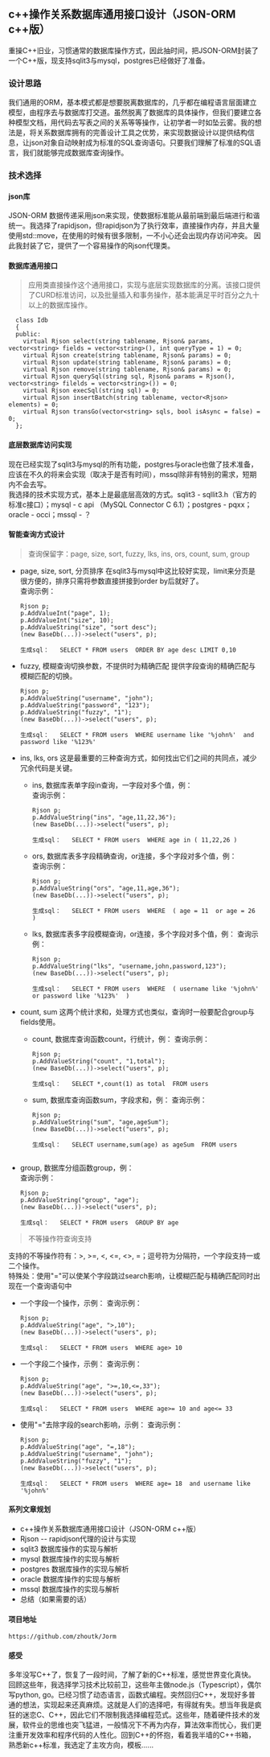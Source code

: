 ## c++操作关系数据库通用接口设计（JSON-ORM c++版）

重操C++旧业，习惯通常的数据库操作方式，因此抽时间，把JSON-ORM封装了一个C++版，现支持sqlit3与mysql，postgres已经做好了准备。  

### 设计思路
  我们通用的ORM，基本模式都是想要脱离数据库的，几乎都在编程语言层面建立模型，由程序去与数据库打交道。虽然脱离了数据库的具体操作，但我们要建立各种模型文档，用代码去写表之间的关系等等操作，让初学者一时如坠云雾。我的想法是，将关系数据库拥有的完善设计工具之优势，来实现数据设计以提供结构信息，让json对象自动映射成为标准的SQL查询语句。只要我们理解了标准的SQL语言，我们就能够完成数据库查询操作。

### 技术选择
#### json库
  JSON-ORM 数据传递采用json来实现，使数据标准能从最前端到最后端进行和谐统一。我选择了rapidjson，但rapidjson为了执行效率，直接操作内存，并且大量使用std::move，在使用的时候有很多限制，一不小心还会出现内存访问冲突。 因此我封装了它，提供了一个容易操作的Rjson代理类。
    
#### 数据库通用接口
  > 应用类直接操作这个通用接口，实现与底层实现数据库的分离。该接口提供了CURD标准访问，以及批量插入和事务操作，基本能满足平时百分之九十以上的数据库操作。

  ```
    class Idb
    {
    public:
      virtual Rjson select(string tablename, Rjson& params, vector<string> fields = vector<string>(), int queryType = 1) = 0;
      virtual Rjson create(string tablename, Rjson& params) = 0;
      virtual Rjson update(string tablename, Rjson& params) = 0;
      virtual Rjson remove(string tablename, Rjson& params) = 0;
      virtual Rjson querySql(string sql, Rjson& params = Rjson(), vector<string> filelds = vector<string>()) = 0;
      virtual Rjson execSql(string sql) = 0;
      virtual Rjson insertBatch(string tablename, vector<Rjson> elements) = 0;
      virtual Rjson transGo(vector<string> sqls, bool isAsync = false) = 0;
    };
  ```
    
#### 底层数据库访问实现
  现在已经实现了sqlit3与mysql的所有功能，postgres与oracle也做了技术准备，应该在不久的将来会实现（取决于是否有时间），mssql除非有特别的需求，短期内不会去写。  
  我选择的技术实现方式，基本上是最底层高效的方式。sqlit3 - sqllit3.h（官方的标准c接口）；mysql - c api （MySQL Connector C 6.1）；postgres - pqxx；oracle - occi；mssql - ？
    
#### 智能查询方式设计
> 查询保留字：page, size, sort, fuzzy, lks, ins, ors, count, sum, group

- page, size, sort, 分页排序
    在sqlit3与mysql中这比较好实现，limit来分页是很方便的，排序只需将参数直接拼接到order by后就好了。  
    查询示例：
    ```
    Rjson p;
    p.AddValueInt("page", 1);
    p.AddValueInt("size", 10);
    p.AddValueString("size", "sort desc");
    (new BaseDb(...))->select("users", p);
    
    生成sql：   SELECT * FROM users  ORDER BY age desc LIMIT 0,10
    ```
- fuzzy, 模糊查询切换参数，不提供时为精确匹配
    提供字段查询的精确匹配与模糊匹配的切换。
    ```
    Rjson p;
    p.AddValueString("username", "john");
    p.AddValueString("password", "123");
    p.AddValueString("fuzzy", "1");
    (new BaseDb(...))->select("users", p);
   
    生成sql：   SELECT * FROM users  WHERE username like '%john%'  and password like '%123%'
- ins, lks, ors
    这是最重要的三种查询方式，如何找出它们之间的共同点，减少冗余代码是关键。

    - ins, 数据库表单字段in查询，一字段对多个值，例：  
        查询示例：
        ```
        Rjson p;
        p.AddValueString("ins", "age,11,22,36");
        (new BaseDb(...))->select("users", p);

        生成sql：   SELECT * FROM users  WHERE age in ( 11,22,26 )
        ```
    - ors, 数据库表多字段精确查询，or连接，多个字段对多个值，例：  
        查询示例：
        ```
        Rjson p;
        p.AddValueString("ors", "age,11,age,36");
        (new BaseDb(...))->select("users", p);

        生成sql：   SELECT * FROM users  WHERE  ( age = 11  or age = 26 )
        ```
    - lks, 数据库表多字段模糊查询，or连接，多个字段对多个值，例：
        查询示例：
        ```
        Rjson p;
        p.AddValueString("lks", "username,john,password,123");
        (new BaseDb(...))->select("users", p);

        生成sql：   SELECT * FROM users  WHERE  ( username like '%john%'  or password like '%123%'  )
        ```
- count, sum
    这两个统计求和，处理方式也类似，查询时一般要配合group与fields使用。
    - count, 数据库查询函数count，行统计，例：
        查询示例：
        ```
        Rjson p;
        p.AddValueString("count", "1,total");
        (new BaseDb(...))->select("users", p);

        生成sql：   SELECT *,count(1) as total  FROM users
        ```
    - sum, 数据库查询函数sum，字段求和，例：
        查询示例：
        ```
        Rjson p;
        p.AddValueString("sum", "age,ageSum");
        (new BaseDb(...))->select("users", p);

        生成sql：   SELECT username,sum(age) as ageSum  FROM users
    ```
- group, 数据库分组函数group，例：  
    查询示例：
    ```
    Rjson p;
    p.AddValueString("group", "age");
    (new BaseDb(...))->select("users", p);

    生成sql：   SELECT * FROM users  GROUP BY age
    ```

> 不等操作符查询支持

支持的不等操作符有：>, >=, <, <=, <>, =；逗号符为分隔符，一个字段支持一或二个操作。  
特殊处：使用"="可以使某个字段跳过search影响，让模糊匹配与精确匹配同时出现在一个查询语句中

- 一个字段一个操作，示例：
    查询示例：
    ```
    Rjson p;
    p.AddValueString("age", ">,10");
    (new BaseDb(...))->select("users", p);

    生成sql：   SELECT * FROM users  WHERE age> 10
    ```
- 一个字段二个操作，示例：
    查询示例：
    ```
    Rjson p;
    p.AddValueString("age", ">=,10,<=,33");
    (new BaseDb(...))->select("users", p);

    生成sql：   SELECT * FROM users  WHERE age>= 10 and age<= 33
    ```
- 使用"="去除字段的search影响，示例：
    查询示例：
    ```
    Rjson p;
    p.AddValueString("age", "=,18");
    p.AddValueString("username", "john");
    p.AddValueString("fuzzy", "1");
    (new BaseDb(...))->select("users", p);

    生成sql：   SELECT * FROM users  WHERE age= 18  and username like '%john%'
    ```
    
#### 系列文章规划
  - c++操作关系数据库通用接口设计（JSON-ORM c++版）
  - Rjson -- rapidjson代理的设计与实现
  - sqlit3 数据库操作的实现与解析
  - mysql 数据库操作的实现与解析
  - postgres 数据库操作的实现与解析
  - oracle 数据库操作的实现与解析
  - mssql 数据库操作的实现与解析
  - 总结（如果需要的话）
  
#### 项目地址
```
https://github.com/zhoutk/Jorm
```

#### 感受
  多年没写C++了，恢复了一段时间，了解了新的C++标准，感觉世界变化真快。回顾这些年，我选择学习技术比较前卫，这些年主做node.js（Typescript），偶尔写python, go。已经习惯了动态语言，函数式编程。突然回归C++，发现好多普通的想法，实现起来还真麻烦。这就是人们的选择吧，有得就有失。想当年我是疯狂的迷恋C、C++，因此它们不限制我选择编程范式。这些年，随着硬件技术的发展，软件业的思维也突飞猛进，一般情况下不再为内存，算法效率而忧心，我们更注重开发效率和程序代码的人性化。回到C++的怀抱，看着我半墙的C++书箱，熟悉新c++标准，我选定了主攻方向，模板......
